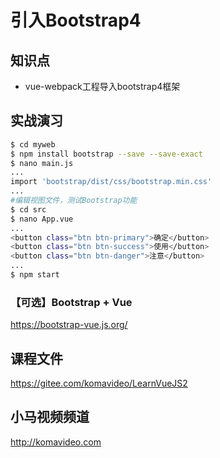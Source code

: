 引入Bootstrap4
==============

## 知识点

* vue-webpack工程导入bootstrap4框架

## 实战演习

~~~bash
$ cd myweb
$ npm install bootstrap --save --save-exact
$ nano main.js
...
import 'bootstrap/dist/css/bootstrap.min.css'
...
#编辑视图文件，测试Bootstrap功能
$ cd src
$ nano App.vue
...
<button class="btn btn-primary">确定</button>
<button class="btn btn-success">使用</button>
<button class="btn btn-danger">注意</button>
...
$ npm start
~~~

### 【可选】Bootstrap + Vue

https://bootstrap-vue.js.org/

## 课程文件

https://gitee.com/komavideo/LearnVueJS2

## 小马视频频道

http://komavideo.com
